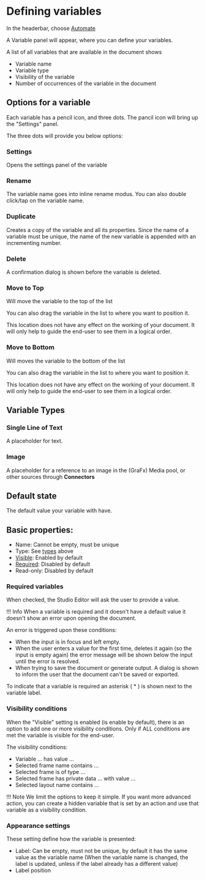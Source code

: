 # Defining variables

In the headerbar, choose [Automate](/GraFx-Studio/overview/headerbar/)

A Variable panel will appear, where you can define your variables.

A list of all variables that are available in the document shows

- Variable name
- Variable type
- Visibility of the variable
- Number of occurrences of the variable in the document

## Options for a variable

Each variable has a pencil icon, and three dots.
The pancil icon will bring up the "Settings" panel.

The three dots will provide you below options:

### Settings

Opens the settings panel of the variable

### Rename

The variable name goes into inline rename modus.
You can also double click/tap on the variable name.

### Duplicate

Creates a copy of the variable and all its properties.
Since the name of a variable must be unique, the name of the new variable is appended with an incrementing number.

### Delete

A confirmation dialog is shown before the variable is deleted.

### Move to Top

Will move the variable to the top of the list

You can also drag the variable in the list to where you want to position it.

This location does not have any effect on the working of your document. It will only help to guide the end-user to see them in a logical order.

### Move to Bottom

Will moves the variable to the bottom of the list

You can also drag the variable in the list to where you want to position it.

This location does not have any effect on the working of your document. It will only help to guide the end-user to see them in a logical order.


## Variable Types

### Single Line of Text

A placeholder for text.

### Image

A placeholder for a reference to an image in the (GraFx) Media pool, or other sources through **Connectors**

## Default state

The default value your variable with have.

## Basic properties:

- Name: Cannot be empty, must be unique
- Type: See [types](#variable-types) above
- [Visible](#visibility-conditions): Enabled by default
- [Required](#required-variables): Disabled by default
- Read-only: Disabled by default

### Required variables

When checked, the Studio Editor will ask the user to provide a value.

!!! Info
	When a variable is required and it doesn't have a default value it doesn't show an error upon opening the document.

An error is triggered upon these conditions:

- When the input is in focus and left empty.
- When the user enters a value for the first time, deletes it again (so the input is empty again) the error message will be shown below the input until the error is resolved.
- When trying to save the document or generate output. A dialog is shown to inform the user that the document can't be saved or exported.

To indicate that a variable is required an asterisk ( * ) is shown next to the variable label.

### Visibility conditions

When the "Visible" setting is enabled (is enable by default), there is an option to add one or more visibility conditions. Only if ALL conditions are met the variable is visible for the end-user.

The visibility conditions:

- Variable … has value …
- Selected frame name contains …
- Selected frame is of type …
- Selected frame has private data … with value …
- Selected layout name contains …

!!! Note
	We limit the options to keep it simple.
	If you want more advanced action, you can create a hidden variable that is set by an action and use that variable as a visibility condition.

### Appearance settings

These setting define how the variable is presented:

- Label: Can be empty, must not be unique, by default it has the same value as the variable name (When the variable name is changed, the label is updated, unless if the label already has a different value)
- Label position